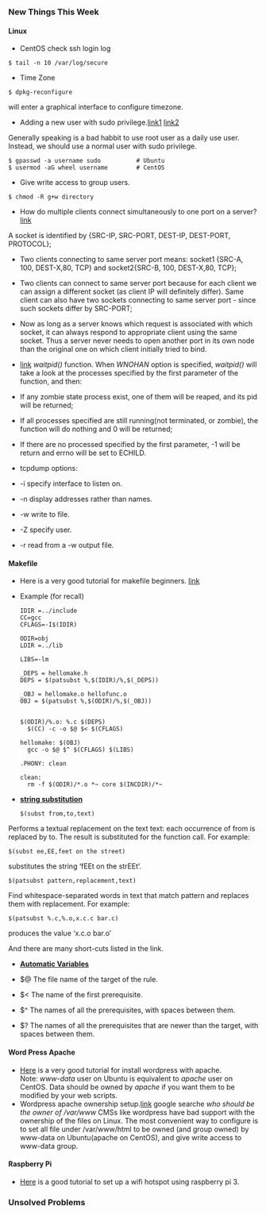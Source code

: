 ### New Things This Week

#### Linux
* CentOS check ssh login log
 ```
 $ tail -n 10 /var/log/secure
 ```
* Time Zone
 ```
 $ dpkg-reconfigure
 ```
 will enter a graphical interface to configure timezone.

* Adding a new user with sudo privilege.[link1](https://www.digitalocean.com/community/tutorials/initial-server-setup-with-ubuntu-14-04) [link2](https://www.digitalocean.com/community/tutorials/how-to-create-a-sudo-user-on-centos-quickstart)
 
 Generally speaking is a bad habbit to use root user as a daily use user.  
 Instead, we should use a normal user with sudo privilege.
 ```
 $ gpasswd -a username sudo          # Ubuntu
 $ usermod -aG wheel username        # CentOS
 ```
* Give write access to group users.
 ```
 $ chmod -R g+w directory
 ```
* How do multiple clients connect simultaneously to one port on a server? [link](http://stackoverflow.com/questions/3329641/how-do-multiple-clients-connect-simultaneously-to-one-port-say-80-on-a-server)
 
 A socket is identified by {SRC-IP, SRC-PORT, DEST-IP, DEST-PORT, PROTOCOL};  
 * Two clients connecting to same server port means: socket1 {SRC-A, 100, DEST-X,80, TCP} and socket2{SRC-B, 100, DEST-X,80, TCP};
 * Two clients can connect to same server port because for each client we can assign a different socket (as client IP will definitely differ). Same client can also have two sockets connecting to same server port - since such sockets differ by SRC-PORT;
 * Now as long as a server knows which request is associated with which socket, it can always respond to appropriate client using the same socket. Thus a server never needs to open another port in its own node than the original one on which client initially tried to bind.

* [link](http://stackoverflow.com/questions/33508997/waitpid-wnohang-wuntraced-how-do-i-use-these) *waitpid()* function. When *WNOHAN* option is specified, *waitpid()* will take a look at the processes specified by the first parameter of the function, and then:
 * If any zombie state process exist, one of them will be reaped, and its pid will be returned;
 * If all processes specified are still running(not terminated, or zombie), the function will do nothing and 0 will be returned;
 * If there are no processed specified by the first parameter, -1 will be return and errno will be set to ECHILD.

* tcpdump options:
 * -i specify interface to listen on.
 * -n display addresses rather than names.
 * -w write to file.
 * -Z specify user.
 * -r read from a -w output file.

#### Makefile
* Here is a very good tutorial for makefile beginners. [link](http://www.cs.colby.edu/maxwell/courses/tutorials/maketutor/)

* Example (for recall)

  ```
  IDIR =../include
  CC=gcc
  CFLAGS=-I$(IDIR)
  
  ODIR=obj
  LDIR =../lib
  
  LIBS=-lm
  
  _DEPS = hellomake.h
  DEPS = $(patsubst %,$(IDIR)/%,$(_DEPS))
  
  _OBJ = hellomake.o hellofunc.o 
  OBJ = $(patsubst %,$(ODIR)/%,$(_OBJ))
  
  
  $(ODIR)/%.o: %.c $(DEPS)
    $(CC) -c -o $@ $< $(CFLAGS)
  
  hellomake: $(OBJ)
    gcc -o $@ $^ $(CFLAGS) $(LIBS)
  
  .PHONY: clean
  
  clean:
    rm -f $(ODIR)/*.o *~ core $(INCDIR)/*~ 
  ```

* [**string substitution**](https://www.gnu.org/software/make/manual/html_node/Text-Functions.html)

  ```
  $(subst from,to,text)
  ```
 Performs a textual replacement on the text text: each occurrence of from is replaced by to. The result is substituted for the function call. For example:
  ```
  $(subst ee,EE,feet on the street)
  ```
  substitutes the string ‘fEEt on the strEEt’.

  ```
  $(patsubst pattern,replacement,text)
  ```
  Find whitespace-separated words in text that match pattern and replaces them with replacement. For example:
  ```
  $(patsubst %.c,%.o,x.c.c bar.c)
  ```
  produces the value ‘x.c.o bar.o’
  
  And there are many short-cuts listed in the link.

* [**Automatic Variables**](https://www.gnu.org/software/make/manual/html_node/Automatic-Variables.html#Automatic-Variables)

 * $@ The file name of the target of the rule.
 * $< The name of the first prerequisite.
 * $^ The names of all the prerequisites, with spaces between them.
 * $? The names of all the prerequisites that are newer than the target, with spaces between them.

#### Word Press Apache
* [Here](https://www.digitalocean.com/community/tutorials/how-to-install-wordpress-on-ubuntu-14-04) is a very good tutorial for install wordpress with apache.  
Note: *www-data* user on Ubuntu is equivalent to *apache* user on CentOS.
Data should be owned by *apache* if you want them to be modified by your web scripts.
* Wordpress apache ownership setup.[link](http://stackoverflow.com/questions/28918996/proper-owner-of-var-www-html) google searche *who should be the owner of /var/www*
 CMSs like wordpress have bad support with the ownership of the files on Linux. The most convenient way to configure is to set all file under /var/www/html to be owned (and group owned) by www-data on Ubuntu(apache on CentOS), and give write access to www-data group.

#### Raspberry Pi
* [Here](https://frillip.com/using-your-raspberry-pi-3-as-a-wifi-access-point-with-hostapd/) is a good tutorial to set up a wifi hotspot using raspberry pi 3.

### Unsolved Problems